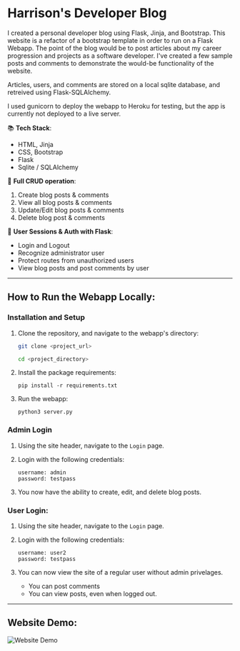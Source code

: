 # Harrison's Developer Blog

I created a personal developer blog using Flask, Jinja, and Bootstrap. This website is a refactor of a bootstrap template in order to run on a Flask Webapp. The point of the blog would be to post articles about my career progression and projects as a software developer. I've created a few sample posts and comments to demonstrate the would-be functionality of the website.

Articles, users, and comments are stored on a local sqlite database, and retreived using Flask-SQLAlchemy.

I used gunicorn to deploy the webapp to Heroku for testing, but the app is currently not deployed to a live server.

📚 **Tech Stack**:
- HTML, Jinja
- CSS, Bootstrap
- Flask
- Sqlite / SQLAlchemy

🧰 **Full CRUD operation**:
1. Create blog posts & comments 
2. View all blog posts & comments
3. Update/Edit blog posts & comments
4. Delete blog post & comments

🔐 **User Sessions & Auth with Flask**:
- Login and Logout
- Recognize administrator user
- Protect routes from unauthorized users
- View blog posts and post comments by user

___

## How to Run the Webapp Locally:

### Installation and Setup

1. Clone the repository, and navigate to the webapp's directory:
    ```bash
    git clone <project_url>
    
    cd <project_directory>
    ```

2. Install the package requirements:
    ```
    pip install -r requirements.txt
    ```

3. Run the webapp:
    ```
    python3 server.py
    ```

### Admin Login

1. Using the site header, navigate to the `Login` page.

2. Login with the following credentials:
    ```
    username: admin
    password: testpass
    ```

3. You now have the ability to create, edit, and delete blog posts.

### User Login:

1. Using the site header, navigate to the `Login` page.

2. Login with the following credentials:
    ```
    username: user2
    password: testpass
    ```

3. You can now view the site of a regular user without admin privelages.
    - You can post comments
    - You can view posts, even when logged out.

___

## Website Demo:

![Website Demo](./static/assets/img/demo.gif)